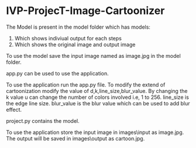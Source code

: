 # IVP-ProjecT-Image-Cartoonizer

The Model is present in the model folder which has models: 
1. Which shows indiviual output for each steps
2. Which shows the original image and output image

To use the model save the input image named as image.jpg in the model folder.

app.py can be used to use the application.

To use the application run the app.py file. To modify the extend of cartoonization modify the value of d,k,line_size,blur_value.
By changing the k value u can change the number of colors involved i.e, 1 to 256.
line_size is the edge line size.
blur_value is the blur value which can be used to add blur effect.

project.py contains the model.

To use the application store the input image in images\input as image.jpg.
The output will be saved in images\output as cartoon.jpg.
